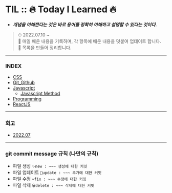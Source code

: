 # TIL :: 🔥 Today I Learned 🔥

- **_개념을 이해한다는 것은 바로 용어를 정확히 이해하고 설명할 수 있다는 것이다._**

> ⏱ 2022.07.10 ~<br />
> 📝 매일 배운 내용을 기록하며, 각 항목에 배운 내용을 덧붙여 업데이트 합니다.<br />
> 📝 목록을 만들어 정리합니다.<br />

-----

### INDEX
- [CSS](https://github.com/YooJinRa/til/tree/main/CSS)
- [Git_Github](https://github.com/YooJinRa/til/tree/main/Git_Github)
- [Javascript](https://github.com/YooJinRa/til/tree/main/Javascript)
    * [Javascript Method](https://github.com/YooJinRa/til/tree/main/Javascript/JavascriptMethod.md)
- [Programming](https://github.com/YooJinRa/til/tree/main/Programming)
- [ReactJS](https://github.com/YooJinRa/til/tree/main/ReactJS)

-----

### 회고
- [2022.07](https://github.com/YooJinRa/til/blob/main/Retrospect/202207.md)


----

### git commit message 규칙 (나만의 규칙)
- 파일 생성 `✨new : ~~~ 생성에 대한 커밋`
- 파일 업데이트 `🚀update : ~~~ 추가에 대한 커밋`
- 파일 수정 `✂fix : ~~~ 수정에 대한 커밋`
- 파일 삭제 `🗑delete : ~~~ 삭제에 대한 커밋`